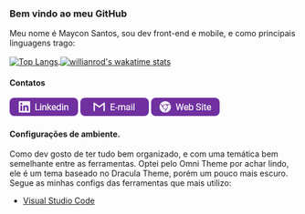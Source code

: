 ### Bem vindo ao meu GitHub

Meu nome é Maycon Santos, sou dev front-end e mobile, e como principais linguagens trago:

<a href="https://github.com/anuraghazra/github-readme-stats" target="_blank">
    <img
        src="https://github-readme-stats.vercel.app/api/top-langs/?username=mayconsgs&theme=dark&hide_border=true&locale=pt-br"
        alt="Top Langs"
        align="center"
    />
</a>

<a href="https://github.com/anuraghazra/github-readme-stats" target="_blank">
    <img
        src="https://github-readme-stats.vercel.app/api/wakatime?username=mayconsgs&theme=dark&hide_border=true"
        alt="willianrod's wakatime stats"
        align="center"
    />
</a>

#### Contatos

[![Linkedin](./assets/Git%20buttons.png)](https://www.linkedin.com/in/mayconsgs/) [![Email](./assets/Git%20buttons-1.png)](mailto:maycon.s.santos44@gmail.com) [![Web Site](./assets/Git%20buttons-2.png)](https://mayconsgs.netlify.app/)

#### Configurações de ambiente.

Como dev gosto de ter tudo bem organizado, e com uma temática bem semelhante entre as ferramentas. Optei pelo Omni Theme por achar lindo, ele é um tema baseado no Dracula Theme, porém um pouco mais escuro.
Segue as minhas configs das ferramentas que mais utilizo:

- [Visual Studio Code](./config/vscode-config.json)

